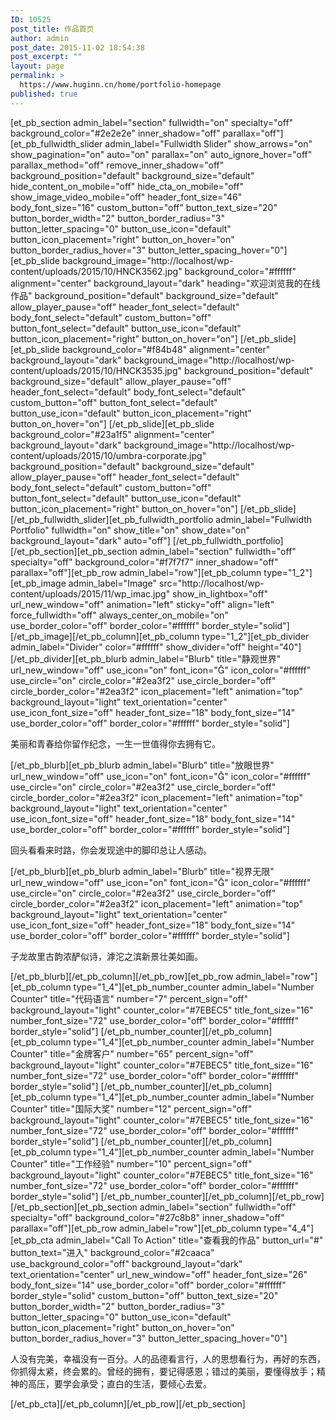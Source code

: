 ```yaml
---
ID: 10525
post_title: 作品首页
author: admin
post_date: 2015-11-02 18:54:38
post_excerpt: ""
layout: page
permalink: >
  https://www.huginn.cn/home/portfolio-homepage
published: true
---
```

[et_pb_section admin_label="section" fullwidth="on" specialty="off" background_color="#2e2e2e" inner_shadow="off" parallax="off"][et_pb_fullwidth_slider admin_label="Fullwidth Slider" show_arrows="on" show_pagination="on" auto="on" parallax="on" auto_ignore_hover="off" parallax_method="off" remove_inner_shadow="off" background_position="default" background_size="default" hide_content_on_mobile="off" hide_cta_on_mobile="off" show_image_video_mobile="off" header_font_size="46" body_font_size="16" custom_button="off" button_text_size="20" button_border_width="2" button_border_radius="3" button_letter_spacing="0" button_use_icon="default" button_icon_placement="right" button_on_hover="on" button_border_radius_hover="3" button_letter_spacing_hover="0"] [et_pb_slide background_image="http://localhost/wp-content/uploads/2015/10/HNCK3562.jpg" background_color="#ffffff" alignment="center" background_layout="dark" heading="欢迎浏览我的在线作品" background_position="default" background_size="default" allow_player_pause="off" header_font_select="default" body_font_select="default" custom_button="off" button_font_select="default" button_use_icon="default" button_icon_placement="right" button_on_hover="on"] [/et_pb_slide][et_pb_slide background_color="#f84b48" alignment="center" background_layout="dark" background_image="http://localhost/wp-content/uploads/2015/10/HNCK3535.jpg" background_position="default" background_size="default" allow_player_pause="off" header_font_select="default" body_font_select="default" custom_button="off" button_font_select="default" button_use_icon="default" button_icon_placement="right" button_on_hover="on"] [/et_pb_slide][et_pb_slide background_color="#23a1f5" alignment="center" background_layout="dark" background_image="http://localhost/wp-content/uploads/2015/10/umbra-corporate.jpg" background_position="default" background_size="default" allow_player_pause="off" header_font_select="default" body_font_select="default" custom_button="off" button_font_select="default" button_use_icon="default" button_icon_placement="right" button_on_hover="on"] [/et_pb_slide] [/et_pb_fullwidth_slider][et_pb_fullwidth_portfolio admin_label="Fullwidth Portfolio" fullwidth="on" show_title="on" show_date="on" background_layout="dark" auto="off"] [/et_pb_fullwidth_portfolio][/et_pb_section][et_pb_section admin_label="section" fullwidth="off" specialty="off" background_color="#f7f7f7" inner_shadow="off" parallax="off"][et_pb_row admin_label="row"][et_pb_column type="1_2"][et_pb_image admin_label="Image" src="http://localhost/wp-content/uploads/2015/11/wp_imac.jpg" show_in_lightbox="off" url_new_window="off" animation="left" sticky="off" align="left" force_fullwidth="off" always_center_on_mobile="on" use_border_color="off" border_color="#ffffff" border_style="solid"] [/et_pb_image][/et_pb_column][et_pb_column type="1_2"][et_pb_divider admin_label="Divider" color="#ffffff" show_divider="off" height="40"] [/et_pb_divider][et_pb_blurb admin_label="Blurb" title="静观世界" url_new_window="off" use_icon="on" font_icon="" icon_color="#ffffff" use_circle="on" circle_color="#2ea3f2" use_circle_border="off" circle_border_color="#2ea3f2" icon_placement="left" animation="top" background_layout="light" text_orientation="center" use_icon_font_size="off" header_font_size="18" body_font_size="14" use_border_color="off" border_color="#ffffff" border_style="solid"]

美丽和青春给你留作纪念，一生一世值得你去拥有它。

[/et_pb_blurb][et_pb_blurb admin_label="Blurb" title="放眼世界" url_new_window="off" use_icon="on" font_icon="" icon_color="#ffffff" use_circle="on" circle_color="#2ea3f2" use_circle_border="off" circle_border_color="#2ea3f2" icon_placement="left" animation="top" background_layout="light" text_orientation="center" use_icon_font_size="off" header_font_size="18" body_font_size="14" use_border_color="off" border_color="#ffffff" border_style="solid"]

回头看看来时路，你会发现途中的脚印总让人感动。

[/et_pb_blurb][et_pb_blurb admin_label="Blurb" title="视界无限" url_new_window="off" use_icon="on" font_icon="" icon_color="#ffffff" use_circle="on" circle_color="#2ea3f2" use_circle_border="off" circle_border_color="#2ea3f2" icon_placement="left" animation="top" background_layout="light" text_orientation="center" use_icon_font_size="off" header_font_size="18" body_font_size="14" use_border_color="off" border_color="#ffffff" border_style="solid"]

子龙故里古韵浓酽似诗，滹沱之滨新景壮美如画。

[/et_pb_blurb][/et_pb_column][/et_pb_row][et_pb_row admin_label="row"][et_pb_column type="1_4"][et_pb_number_counter admin_label="Number Counter" title="代码语言" number="7" percent_sign="off" background_layout="light" counter_color="#7EBEC5" title_font_size="16" number_font_size="72" use_border_color="off" border_color="#ffffff" border_style="solid"] [/et_pb_number_counter][/et_pb_column][et_pb_column type="1_4"][et_pb_number_counter admin_label="Number Counter" title="金牌客户" number="65" percent_sign="off" background_layout="light" counter_color="#7EBEC5" title_font_size="16" number_font_size="72" use_border_color="off" border_color="#ffffff" border_style="solid"] [/et_pb_number_counter][/et_pb_column][et_pb_column type="1_4"][et_pb_number_counter admin_label="Number Counter" title="国际大奖" number="12" percent_sign="off" background_layout="light" counter_color="#7EBEC5" title_font_size="16" number_font_size="72" use_border_color="off" border_color="#ffffff" border_style="solid"] [/et_pb_number_counter][/et_pb_column][et_pb_column type="1_4"][et_pb_number_counter admin_label="Number Counter" title="工作经验" number="10" percent_sign="off" background_layout="light" counter_color="#7EBEC5" title_font_size="16" number_font_size="72" use_border_color="off" border_color="#ffffff" border_style="solid"] [/et_pb_number_counter][/et_pb_column][/et_pb_row][/et_pb_section][et_pb_section admin_label="section" fullwidth="off" specialty="off" background_color="#27c8b8" inner_shadow="off" parallax="off"][et_pb_row admin_label="row"][et_pb_column type="4_4"][et_pb_cta admin_label="Call To Action" title="查看我的作品" button_url="#" button_text="进入" background_color="#2caaca" use_background_color="off" background_layout="dark" text_orientation="center" url_new_window="off" header_font_size="26" body_font_size="14" use_border_color="off" border_color="#ffffff" border_style="solid" custom_button="off" button_text_size="20" button_border_width="2" button_border_radius="3" button_letter_spacing="0" button_use_icon="default" button_icon_placement="right" button_on_hover="on" button_border_radius_hover="3" button_letter_spacing_hover="0"]

人没有完美，幸福没有一百分。人的品德看言行，人的思想看行为，再好的东西，你抓得太紧，终会累的。曾经的拥有，要记得感恩；错过的美丽，要懂得放手；精神的高压，要学会承受；直白的生活，要倾心去爱。

[/et_pb_cta][/et_pb_column][/et_pb_row][/et_pb_section]